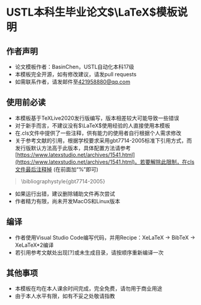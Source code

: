 # USTL本科生毕业论文$\LaTeX$模板说明

## 作者声明

* 论文模板作者：BasinChen，USTL自动化本科17级
* 本模板完全开源，如有修改建议，请发pull requests
* 如需联系作者，请发邮件至[421958880@qq.com](421958880@qq.com)

## 使用前必读

* 本模板基于TeXLive2020发行版编写，版本相差较大可能导致一些错误
* 对于新手而言，不建议没有$\LaTeX$使用经验的人直接使用本模板
* 在.cls文件中提供了一些注释，供有能力的使用者自行根据个人需求修改
* 关于参考文献的引用，根据学校要求采用gbt7714-2005标准下引用方式，而发行版默认方法高于此版本，具体配置方法请参考[https://www.latexstudio.net/archives/1541.html](https://www.latexstudio.net/archives/1541.html)。若要解除此限制，在cls文件最后注释掉 (在前面加“%”即可)
> \bibliographystyle{gbt7714-2005}
* 如果运行出错，建议删除辅助文件再次尝试
* 作者精力有限，尚未开发MacOS和Linux版本

## 编译
* 作者使用Visual Studio Code编写代码，并用Recipe：XeLaTeX -> BibTeX -> XeLaTeX*2编译
* 若引用参考文献处出现[?]或未生成目录，请按顺序重新编译一次

## 其他事项

* 本模板在均在本人课余时间完成，完全免费，请勿用于商业用途
* 由于本人水平有限，如有不妥之处敬请指教